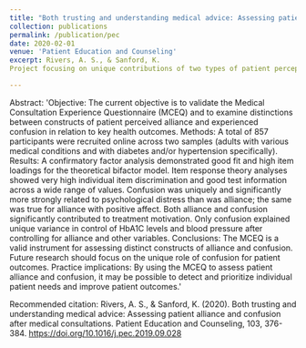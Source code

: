 ```yaml
---
title: "Both trusting and understanding medical advice: Assessing patient alliance and confusion after medical consultations"
collection: publications
permalink: /publication/pec
date: 2020-02-01
venue: 'Patient Education and Counseling'
excerpt: Rivers, A. S., & Sanford, K.
Project focusing on unique contributions of two types of patient perceptions (alliance and confusion) on key health and well-being outcomes.

---
```


Abstract: 'Objective: The current objective is to validate the Medical Consultation Experience Questionnaire (MCEQ) and to examine distinctions between constructs of patient perceived alliance and experienced confusion in relation to key health outcomes.
Methods: A total of 857 participants were recruited online across two samples (adults with various medical conditions and with diabetes and/or hypertension specifically).
Results: A confirmatory factor analysis demonstrated good fit and high item loadings for the theoretical bifactor model. Item response theory analyses showed very high individual item discrimination and good test information across a wide range of values. Confusion was uniquely and significantly more strongly related to psychological distress than was alliance; the same was true for alliance with positive affect. Both alliance and confusion significantly contributed to treatment motivation. Only confusion explained unique variance in control of HbA1C levels and blood pressure after controlling for alliance and other variables.
Conclusions: The MCEQ is a valid instrument for assessing distinct constructs of alliance and confusion. Future research should focus on the unique role of confusion for patient outcomes.
Practice implications: By using the MCEQ to assess patient alliance and confusion, it may be possible to detect and prioritize individual patient needs and improve patient outcomes.'

Recommended citation: Rivers, A. S., & Sanford, K. (2020). Both trusting and understanding medical advice: Assessing patient alliance and confusion after medical consultations. Patient Education and Counseling, 103, 376-384. https://doi.org/10.1016/j.pec.2019.09.028

